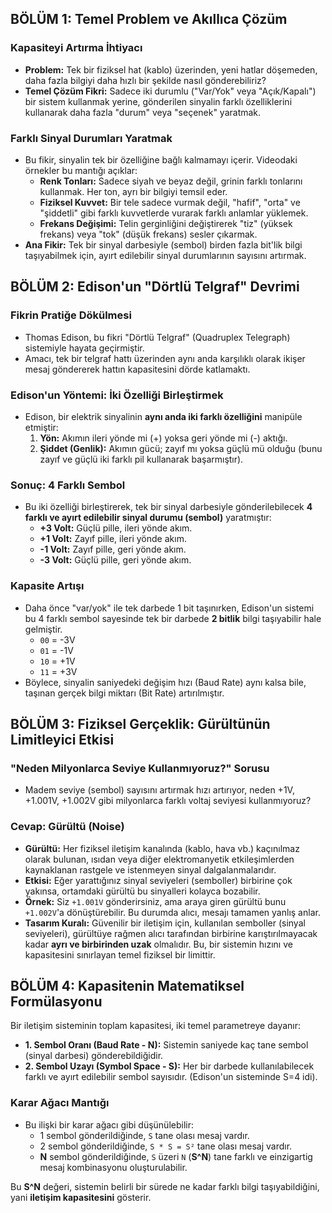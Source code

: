 ## BÖLÜM 1: Temel Problem ve Akıllıca Çözüm

### Kapasiteyi Artırma İhtiyacı
*   **Problem:** Tek bir fiziksel hat (kablo) üzerinden, yeni hatlar döşemeden, daha fazla bilgiyi daha hızlı bir şekilde nasıl gönderebiliriz?
*   **Temel Çözüm Fikri:** Sadece iki durumlu ("Var/Yok" veya "Açık/Kapalı") bir sistem kullanmak yerine, gönderilen sinyalin farklı özelliklerini kullanarak daha fazla "durum" veya "seçenek" yaratmak.

### Farklı Sinyal Durumları Yaratmak
*   Bu fikir, sinyalin tek bir özelliğine bağlı kalmamayı içerir. Videodaki örnekler bu mantığı açıklar:
    *   **Renk Tonları:** Sadece siyah ve beyaz değil, grinin farklı tonlarını kullanmak. Her ton, ayrı bir bilgiyi temsil eder.
    *   **Fiziksel Kuvvet:** Bir tele sadece vurmak değil, "hafif", "orta" ve "şiddetli" gibi farklı kuvvetlerde vurarak farklı anlamlar yüklemek.
    *   **Frekans Değişimi:** Telin gerginliğini değiştirerek "tiz" (yüksek frekans) veya "tok" (düşük frekans) sesler çıkarmak.
*   **Ana Fikir:** Tek bir sinyal darbesiyle (sembol) birden fazla bit'lik bilgi taşıyabilmek için, ayırt edilebilir sinyal durumlarının sayısını artırmak.

## BÖLÜM 2: Edison'un "Dörtlü Telgraf" Devrimi

### Fikrin Pratiğe Dökülmesi
*   Thomas Edison, bu fikri "Dörtlü Telgraf" (Quadruplex Telegraph) sistemiyle hayata geçirmiştir.
*   Amacı, tek bir telgraf hattı üzerinden aynı anda karşılıklı olarak ikişer mesaj göndererek hattın kapasitesini dörde katlamaktı.

### Edison'un Yöntemi: İki Özelliği Birleştirmek
*   Edison, bir elektrik sinyalinin **aynı anda iki farklı özelliğini** manipüle etmiştir:
    1.  **Yön:** Akımın ileri yönde mi (+) yoksa geri yönde mi (-) aktığı.
    2.  **Şiddet (Genlik):** Akımın gücü; zayıf mı yoksa güçlü mü olduğu (bunu zayıf ve güçlü iki farklı pil kullanarak başarmıştır).

### Sonuç: 4 Farklı Sembol
*   Bu iki özelliği birleştirerek, tek bir sinyal darbesiyle gönderilebilecek **4 farklı ve ayırt edilebilir sinyal durumu (sembol)** yaratmıştır:
    *   **+3 Volt:** Güçlü pille, ileri yönde akım.
    *   **+1 Volt:** Zayıf pille, ileri yönde akım.
    *   **-1 Volt:** Zayıf pille, geri yönde akım.
    *   **-3 Volt:** Güçlü pille, geri yönde akım.

### Kapasite Artışı
*   Daha önce "var/yok" ile tek darbede 1 bit taşınırken, Edison'un sistemi bu 4 farklı sembol sayesinde tek bir darbede **2 bitlik** bilgi taşıyabilir hale gelmiştir.
    *   `00` = -3V
    *   `01` = -1V
    *   `10` = +1V
    *   `11` = +3V
*   Böylece, sinyalin saniyedeki değişim hızı (Baud Rate) aynı kalsa bile, taşınan gerçek bilgi miktarı (Bit Rate) artırılmıştır.

## BÖLÜM 3: Fiziksel Gerçeklik: Gürültünün Limitleyici Etkisi

### "Neden Milyonlarca Seviye Kullanmıyoruz?" Sorusu
*   Madem seviye (sembol) sayısını artırmak hızı artırıyor, neden +1V, +1.001V, +1.002V gibi milyonlarca farklı voltaj seviyesi kullanmıyoruz?

### Cevap: Gürültü (Noise)
*   **Gürültü:** Her fiziksel iletişim kanalında (kablo, hava vb.) kaçınılmaz olarak bulunan, ısıdan veya diğer elektromanyetik etkileşimlerden kaynaklanan rastgele ve istenmeyen sinyal dalgalanmalarıdır.
*   **Etkisi:** Eğer yarattığınız sinyal seviyeleri (semboller) birbirine çok yakınsa, ortamdaki gürültü bu sinyalleri kolayca bozabilir.
*   **Örnek:** Siz `+1.001V` gönderirsiniz, ama araya giren gürültü bunu `+1.002V`'a dönüştürebilir. Bu durumda alıcı, mesajı tamamen yanlış anlar.
*   **Tasarım Kuralı:** Güvenilir bir iletişim için, kullanılan semboller (sinyal seviyeleri), gürültüye rağmen alıcı tarafından birbirine karıştırılmayacak kadar **ayrı ve birbirinden uzak** olmalıdır. Bu, bir sistemin hızını ve kapasitesini sınırlayan temel fiziksel bir limittir.

## BÖLÜM 4: Kapasitenin Matematiksel Formülasyonu

Bir iletişim sisteminin toplam kapasitesi, iki temel parametreye dayanır:

*   **1. Sembol Oranı (Baud Rate - N):** Sistemin saniyede kaç tane sembol (sinyal darbesi) gönderebildiğidir.
*   **2. Sembol Uzayı (Symbol Space - S):** Her bir darbede kullanılabilecek farklı ve ayırt edilebilir sembol sayısıdır. (Edison'un sisteminde S=4 idi).

### Karar Ağacı Mantığı
*   Bu ilişki bir karar ağacı gibi düşünülebilir:
    *   1 sembol gönderildiğinde, `S` tane olası mesaj vardır.
    *   2 sembol gönderildiğinde, `S * S = S²` tane olası mesaj vardır.
    *   **N** sembol gönderildiğinde, `S` üzeri `N` (**S^N**) tane farklı ve einzigartig mesaj kombinasyonu oluşturulabilir.

Bu **S^N** değeri, sistemin belirli bir sürede ne kadar farklı bilgi taşıyabildiğini, yani **iletişim kapasitesini** gösterir.